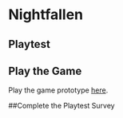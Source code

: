 # Nightfallen
## Playtest

## Play the Game

Play the game prototype [here]().

##Complete the Playtest Survey
